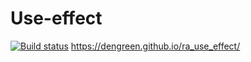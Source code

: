 # Use-effect
[![Build status](https://ci.appveyor.com/api/projects/status/u0f9llqypt5h8ula?svg=true)](https://ci.appveyor.com/project/DenGreen/ra-use-effect)
https://dengreen.github.io/ra_use_effect/